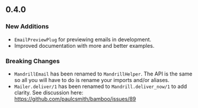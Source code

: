 ## 0.4.0

### New Additions

* `EmailPreviewPlug` for previewing emails in development.
* Improved documentation with more and better examples.

### Breaking Changes

* `MandrillEmail` has been renamed to `MandrillHelper`. The API is the same so all you will have to do is rename your imports and/or aliases.
* `Mailer.deliver/1` has been renamed to `Mandrill.deliver_now/1` to add clarity. See discussion here: https://github.com/paulcsmith/bamboo/issues/89
